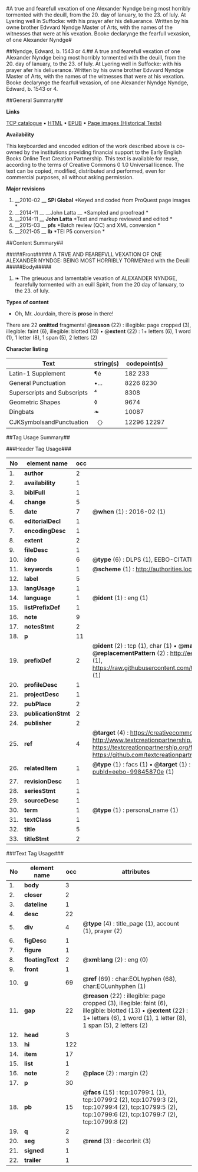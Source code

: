 #A true and fearefull vexation of one Alexander Nyndge being most horribly tormented with the deuill, from the 20. day of Ianuary, to the 23. of Iuly. At Lyering well in Suffocke: with his prayer afer his deliuerance. Written by his owne brother Edvvard Nyndge Master of Arts, with the names of the witnesses that were at his vexation. Booke declarynge the fearfull vexasion, of one Alexander Nyndge#

##Nyndge, Edward, b. 1543 or 4.##
A true and fearefull vexation of one Alexander Nyndge being most horribly tormented with the deuill, from the 20. day of Ianuary, to the 23. of Iuly. At Lyering well in Suffocke: with his prayer afer his deliuerance. Written by his owne brother Edvvard Nyndge Master of Arts, with the names of the witnesses that were at his vexation.
Booke declarynge the fearfull vexasion, of one Alexander Nyndge
Nyndge, Edward, b. 1543 or 4.

##General Summary##

**Links**

[TCP catalogue](http://www.ota.ox.ac.uk/tcp/)  • 
[HTML](http://tei.it.ox.ac.uk/tcp/Texts-HTML/free/A08/A08432.html)  • 
[EPUB](http://tei.it.ox.ac.uk/tcp/Texts-EPUB/free/A08/A08432.epub) • 
[Page images (Historical Texts)](https://historicaltexts.jisc.ac.uk/eebo-99845870e)

**Availability**

This keyboarded and encoded edition of the work described above is co-owned by the
    institutions providing financial support to the Early English Books Online Text Creation
    Partnership. This text is available for reuse, according to the terms of  Creative Commons 0 1.0 Universal
    licence. The text can be copied, modified, distributed and performed, even for commercial
    purposes, all without asking permission.

**Major revisions**

1. __2010-02 __ __SPi Global__ *Keyed and coded from ProQuest page images *
1. __2014-11 __ __John Latta __ *Sampled and proofread *
1. __2014-11 __ __John Latta__ *Text and markup reviewed and edited *
1. __2015-03 __ __pfs__ *Batch review (QC) and XML conversion *
1. __2021-05 __ __lb__ *TEI P5 conversion *

##Content Summary##

#####Front#####
A TRVE AND FEAREFVLL VEXATION OF ONE ALEXANDER NYNDGE: BEING MOST HORRIBLY TORMENted with the Deuill
#####Body#####

1. ❧ The grieuous and lamentable vexation of ALEXANDER NYNDGE, fearefully tormented with an euill Spirit, from the 20 day of Ianuary, to the 23. of Iuly.

**Types of content**

  * Oh, Mr. Jourdain, there is **prose** in there!

There are 22 **omitted** fragments! 
 @__reason__ (22) : illegible: page cropped (3), illegible: faint (6), illegible: blotted (13)  •  @__extent__ (22) : 1+ letters (6), 1 word (1), 1 letter (8), 1 span (5), 2 letters (2)

**Character listing**


|Text|string(s)|codepoint(s)|
|---|---|---|
|Latin-1 Supplement|¶é|182 233|
|General Punctuation|•…|8226 8230|
|Superscripts             and Subscripts|⁴|8308|
|Geometric Shapes|◊|9674|
|Dingbats|❧|10087|
|CJKSymbolsandPunctuation|〈〉|12296 12297|

##Tag Usage Summary##

###Header Tag Usage###

|No|element name|occ|attributes|
|---|---|---|---|
|1.|__author__|2||
|2.|__availability__|1||
|3.|__biblFull__|1||
|4.|__change__|5||
|5.|__date__|7| @__when__ (1) : 2016-02 (1)|
|6.|__editorialDecl__|1||
|7.|__encodingDesc__|1||
|8.|__extent__|2||
|9.|__fileDesc__|1||
|10.|__idno__|6| @__type__ (6) : DLPS (1), EEBO-CITATION (1), VID (1), EEBO-PROQUEST (1), STC (2)|
|11.|__keywords__|1| @__scheme__ (1) : http://authorities.loc.gov/ (1)|
|12.|__label__|5||
|13.|__langUsage__|1||
|14.|__language__|1| @__ident__ (1) : eng (1)|
|15.|__listPrefixDef__|1||
|16.|__note__|9||
|17.|__notesStmt__|2||
|18.|__p__|11||
|19.|__prefixDef__|2| @__ident__ (2) : tcp (1), char (1)  •  @__matchPattern__ (2) : ([0-9\-]+):([0-9IVX]+) (1), (.+) (1)  •  @__replacementPattern__ (2) : http://eebo.chadwyck.com/downloadtiff?vid=$1&page=$2 (1), https://raw.githubusercontent.com/textcreationpartnership/Texts/master/tcpchars.xml#$1 (1)|
|20.|__profileDesc__|1||
|21.|__projectDesc__|1||
|22.|__pubPlace__|2||
|23.|__publicationStmt__|2||
|24.|__publisher__|2||
|25.|__ref__|4| @__target__ (4) : https://creativecommons.org/publicdomain/zero/1.0/ (1), http://www.textcreationpartnership.org/docs/. (1), https://textcreationpartnership.org/faq/#faq05 (1), https://github.com/textcreationpartnership (1)|
|26.|__relatedItem__|1| @__type__ (1) : facs (1)  •  @__target__ (1) : https://data.historicaltexts.jisc.ac.uk/view?pubId=eebo-99845870e (1)|
|27.|__revisionDesc__|1||
|28.|__seriesStmt__|1||
|29.|__sourceDesc__|1||
|30.|__term__|1| @__type__ (1) : personal_name (1)|
|31.|__textClass__|1||
|32.|__title__|5||
|33.|__titleStmt__|2||


###Text Tag Usage###

|No|element name|occ|attributes|
|---|---|---|---|
|1.|__body__|3||
|2.|__closer__|2||
|3.|__dateline__|1||
|4.|__desc__|22||
|5.|__div__|4| @__type__ (4) : title_page (1), account (1), prayer (2)|
|6.|__figDesc__|1||
|7.|__figure__|1||
|8.|__floatingText__|2| @__xml:lang__ (2) : eng (0)|
|9.|__front__|1||
|10.|__g__|69| @__ref__ (69) : char:EOLhyphen (68), char:EOLunhyphen (1)|
|11.|__gap__|22| @__reason__ (22) : illegible: page cropped (3), illegible: faint (6), illegible: blotted (13)  •  @__extent__ (22) : 1+ letters (6), 1 word (1), 1 letter (8), 1 span (5), 2 letters (2)|
|12.|__head__|3||
|13.|__hi__|122||
|14.|__item__|17||
|15.|__list__|1||
|16.|__note__|2| @__place__ (2) : margin (2)|
|17.|__p__|30||
|18.|__pb__|15| @__facs__ (15) : tcp:10799:1 (1), tcp:10799:2 (2), tcp:10799:3 (2), tcp:10799:4 (2), tcp:10799:5 (2), tcp:10799:6 (2), tcp:10799:7 (2), tcp:10799:8 (2)|
|19.|__q__|2||
|20.|__seg__|3| @__rend__ (3) : decorInit (3)|
|21.|__signed__|1||
|22.|__trailer__|1||
